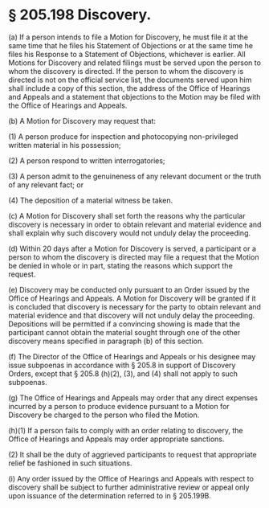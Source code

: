 # § 205.198   Discovery.

(a) If a person intends to file a Motion for Discovery, he must file it at the same time that he files his Statement of Objections or at the same time he files his Response to a Statement of Objections, whichever is earlier. All Motions for Discovery and related filings must be served upon the person to whom the discovery is directed. If the person to whom the discovery is directed is not on the official service list, the documents served upon him shall include a copy of this section, the address of the Office of Hearings and Appeals and a statement that objections to the Motion may be filed with the Office of Hearings and Appeals. 


(b) A Motion for Discovery may request that: 


(1) A person produce for inspection and photocopying non-privileged written material in his possession; 


(2) A person respond to written interrogatories; 


(3) A person admit to the genuineness of any relevant document or the truth of any relevant fact; or 


(4) The deposition of a material witness be taken. 


(c) A Motion for Discovery shall set forth the reasons why the particular discovery is necessary in order to obtain relevant and material evidence and shall explain why such discovery would not unduly delay the proceeding. 


(d) Within 20 days after a Motion for Discovery is served, a participant or a person to whom the discovery is directed may file a request that the Motion be denied in whole or in part, stating the reasons which support the request. 


(e) Discovery may be conducted only pursuant to an Order issued by the Office of Hearings and Appeals. A Motion for Discovery will be granted if it is concluded that discovery is necessary for the party to obtain relevant and material evidence and that discovery will not unduly delay the proceeding. Depositions will be permitted if a convincing showing is made that the participant cannot obtain the material sought through one of the other discovery means specified in paragraph (b) of this section. 


(f) The Director of the Office of Hearings and Appeals or his designee may issue subpoenas in accordance with § 205.8 in support of Discovery Orders, except that § 205.8 (h)(2), (3), and (4) shall not apply to such subpoenas. 


(g) The Office of Hearings and Appeals may order that any direct expenses incurred by a person to produce evidence pursuant to a Motion for Discovery be charged to the person who filed the Motion.


(h)(1) If a person fails to comply with an order relating to discovery, the Office of Hearings and Appeals may order appropriate sanctions. 


(2) It shall be the duty of aggrieved participants to request that appropriate relief be fashioned in such situations. 


(i) Any order issued by the Office of Hearings and Appeals with respect to discovery shall be subject to further administrative review or appeal only upon issuance of the determination referred to in § 205.199B. 




